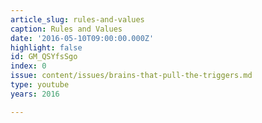 ```yaml
---
article_slug: rules-and-values
caption: Rules and Values
date: '2016-05-10T09:00:00.000Z'
highlight: false
id: GM_QSYfsSgo
index: 0
issue: content/issues/brains-that-pull-the-triggers.md
type: youtube
years: 2016

---
```

